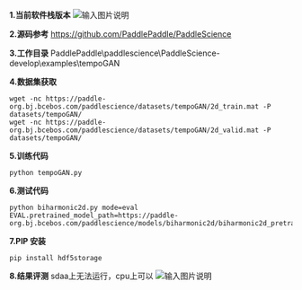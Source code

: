  **1.当前软件栈版本** 
![输入图片说明](https://foruda.gitee.com/images/1738900795709577351/8c234fbd_12173785.png "0f53ba650978b265cfb5091f991df07.png")

 **2.源码参考** 
https://github.com/PaddlePaddle/PaddleScience

 **3.工作目录** 
PaddlePaddle\paddlescience\PaddleScience-develop\examples\tempoGAN

 **4.数据集获取** 


```
wget -nc https://paddle-org.bj.bcebos.com/paddlescience/datasets/tempoGAN/2d_train.mat -P datasets/tempoGAN/
wget -nc https://paddle-org.bj.bcebos.com/paddlescience/datasets/tempoGAN/2d_valid.mat -P datasets/tempoGAN/
```


 **5.训练代码** 

```
python tempoGAN.py

```
 **6.测试代码** 

```
python biharmonic2d.py mode=eval EVAL.pretrained_model_path=https://paddle-org.bj.bcebos.com/paddlescience/models/biharmonic2d/biharmonic2d_pretrained.pdparams

```
 **7.PIP 安装** 

```
pip install hdf5storage
```

 **8.结果评测** 
sdaa上无法运行，cpu上可以
![输入图片说明](https://foruda.gitee.com/images/1742527180327482015/83226ad8_12173785.png "090b6c5641ea277751099bc2dd2375c.png")